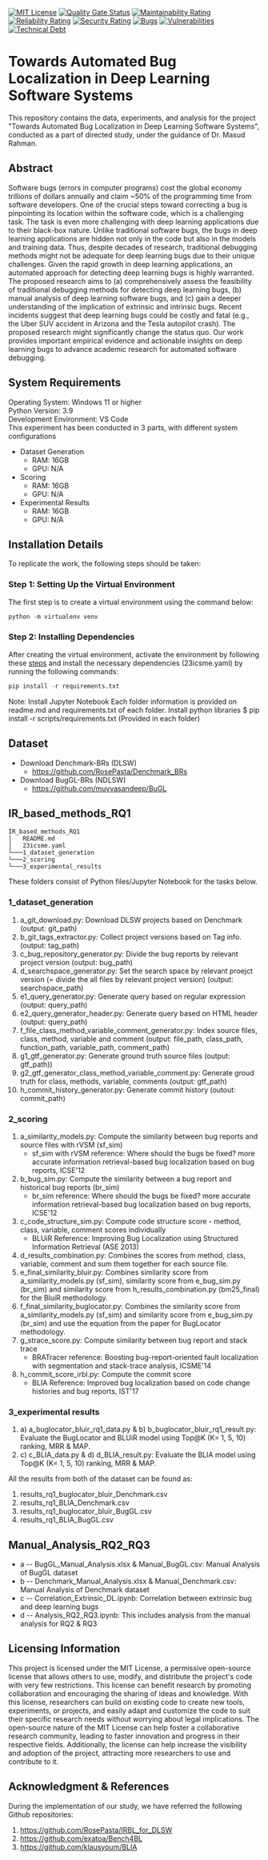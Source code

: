 [![MIT License](https://img.shields.io/badge/License-MIT-green.svg)](https://choosealicense.com/licenses/mit/)
[![Quality Gate Status](https://sonarcloud.io/api/project_badges/measure?project=dalhousieuniversity_dalhousie&metric=alert_status)](https://sonarcloud.io/summary/new_code?id=dalhousieuniversity_dalhousie) [![Maintainability Rating](https://sonarcloud.io/api/project_badges/measure?project=dalhousieuniversity_dalhousie&metric=sqale_rating)](https://sonarcloud.io/summary/new_code?id=dalhousieuniversity_dalhousie) [![Reliability Rating](https://sonarcloud.io/api/project_badges/measure?project=dalhousieuniversity_dalhousie&metric=reliability_rating)](https://sonarcloud.io/summary/new_code?id=dalhousieuniversity_dalhousie) [![Security Rating](https://sonarcloud.io/api/project_badges/measure?project=dalhousieuniversity_dalhousie&metric=security_rating)](https://sonarcloud.io/summary/new_code?id=dalhousieuniversity_dalhousie) [![Bugs](https://sonarcloud.io/api/project_badges/measure?project=dalhousieuniversity_dalhousie&metric=bugs)](https://sonarcloud.io/summary/new_code?id=dalhousieuniversity_dalhousie) [![Vulnerabilities](https://sonarcloud.io/api/project_badges/measure?project=dalhousieuniversity_dalhousie&metric=vulnerabilities)](https://sonarcloud.io/summary/new_code?id=dalhousieuniversity_dalhousie) [![Technical Debt](https://sonarcloud.io/api/project_badges/measure?project=dalhousieuniversity_dalhousie&metric=sqale_index)](https://sonarcloud.io/summary/new_code?id=dalhousieuniversity_dalhousie)

# Towards Automated Bug Localization in Deep Learning Software Systems
This repository contains the data, experiments, and analysis for the project "Towards Automated Bug Localization in Deep Learning Software Systems", conducted as a part of directed study, under the guidance of Dr. Masud Rahman.

## Abstract
Software bugs (errors in computer programs) cost the global economy trillions of dollars annually and claim ~50\% of the programming time from software developers. One of the crucial steps toward correcting a bug is pinpointing its location within the software code,  which is a challenging task. The task is even more challenging with deep learning applications due to their black-box nature. Unlike traditional software bugs, the bugs in deep learning applications are hidden not only in the code but also in the models and training data. Thus, despite decades of research, traditional debugging methods might not be adequate for deep learning bugs due to their unique challenges. Given the rapid growth in deep learning applications, an automated approach for detecting deep learning bugs is highly warranted. The proposed research aims to (a) comprehensively assess the feasibility of traditional debugging methods for detecting deep learning bugs, (b) manual analysis of deep learning software bugs, and (c) gain a deeper understanding of the implication of extrinsic and intrinsic bugs. Recent incidents suggest that deep learning bugs could be costly and fatal (e.g., the Uber SUV accident in Arizona and the Tesla autopilot crash). The proposed research might significantly change the status quo. Our work provides important empirical evidence and actionable insights on deep learning bugs to advance academic research for automated software debugging.  

## System Requirements
Operating System: Windows 11 or higher <br>
Python Version: 3.9 <br>
Development Environment: VS Code <br>
This experiment has been conducted in 3 parts, with different system configurations
- Dataset Generation
    - RAM: 16GB
    - GPU: N/A
- Scoring
    - RAM: 16GB
    - GPU: N/A
- Experimental Results
    - RAM: 16GB
    - GPU: N/A

## Installation Details

To replicate the work, the following steps should be taken:

### Step 1: Setting Up the Virtual Environment
The first step is to create a virtual environment using the command below:

```python
python -m virtualenv venv
```

### Step 2: Installing Dependencies
After creating the virtual environment, activate the environment by following these [steps](https://docs.python.org/3/library/venv.html) and install the necessary dependencies (23icsme.yaml) by running the following commands:

```python
pip install -r requirements.txt
```
Note: Install Jupyter Notebook Each folder information is provided on readme.md and requirements.txt of each folder. Install python libraries $ pip install -r scripts/requirements.txt (Provided in each folder)

## Dataset
- Download Denchmark-BRs (DLSW)
    - https://github.com/RosePasta/Denchmark_BRs
- Download BugGL-BRs (NDLSW)
    - https://github.com/muvvasandeep/BuGL

## IR_based_methods_RQ1
```
IR_based_methods_RQ1
│   README.md
│   23icsme.yaml
└───1_dataset_generation
└───2_scoring
└───3_experimental_results
```
These folders consist of Python files/Jupyter Notebook for the tasks below.

### 1_dataset_generation 

1) a_git_download.py: Download DLSW projects based on Denchmark (output: git_path)
2) b_git_tags_extractor.py: Collect project versions based on Tag info. (output: tag_path)
3) c_bug_repository_generator.py: Divide the bug reports by relevant project version (output: bug_path)
4) d_searchspace_generator.py: Set the search space by relevant proejct version (= divide the all files by relevant project version) (output: searchspace_path)
5) e1_query_generator.py: Generate query based on regular expression (output: query_path) 
6) e2_query_generator_header.py: Generate query based on HTML header (output: query_path)
7) f_file_class_method_variable_comment_generator.py: Index source files, class, method, variable and comment (output: file_path, class_path, function_path, variable_path, comment_path)
8) g1_gtf_generator.py: Generate ground truth source files (output: gtf_path))
9) g2_gtf_generator_class_method_variable_comment.py: Generate groud truth for class, methods, variable, comments (output: gtf_path)
10) h_commit_history_generator.py: Generate commit history (outout: commit_path)

### 2_scoring

1) a_similarity_models.py: Compute the similarity between bug reports and source files with rVSM (sf_sim)
    - sf_sim with rVSM reference: Where should the bugs be fixed? more accurate information retrieval-based bug localization based on bug reports, ICSE'12
2) b_bug_sim.py: Compute the similarity between a bug report and historical bug reports (br_sim)
    - br_sim reference: Where should the bugs be fixed? more accurate information retrieval-based bug localization based on bug reports, ICSE'12
3) c_code_structure_sim.py: Compute code structure score - method, class, variable, comment scores individually 
    - BLUiR Reference: Improving Bug Localization using Structured Information Retrieval (ASE 2013)
4) d_results_combination.py: Combines the scores from method, class, variable, comment and sum them together for each source file.
5) e_final_similarity_bluir.py: Combines similarity score from a_similarity_models.py (sf_sim), similarity score from e_bug_sim.py (br_sim) and similarity score from h_results_combination.py (bm25_final) for the BluiR methodology.
6) f_final_similarity_buglocator.py: Combines the similarity score from a_similarity_models.py (sf_sim) and similarity score from e_bug_sim.py (br_sim) and use the    equation from the paper for BugLocator methodology.
7) g_strace_score.py: Compute similarity between bug report and stack trace
   - BRATracer reference: Boosting bug-report-oriented fault localization with segmentation and stack-trace analysis, ICSME'14
8) h_commit_score_irbl.py: Compute the commit score 
   - BLIA Reference: Improved bug localization based on code change histories and bug reports, IST'17

### 3_experimental results

1. a) a_buglocator_bluir_rq1_data.py & b) b_buglocator_bluir_rq1_result.py: Evaluate the BugLocator and BLUiR model using Top@K (K= 1, 5, 10) ranking, MRR & MAP. 
2. c) c_BLIA_data.py & d) d_BLIA_result.py: Evaluate the BLIA model using Top@K (K= 1, 5, 10) ranking, MRR & MAP.

All the results from both of the dataset can be found as: 
1. results_rq1_buglocator_bluir_Denchmark.csv
2. results_rq1_BLIA_Denchmark.csv
3. results_rq1_buglocator_bluir_BugGL.csv
4. results_rq1_BLIA_BugGL.csv

## Manual_Analysis_RQ2_RQ3


- a -- BugGL_Manual_Analysis.xlsx & Manual_BugGL.csv: Manual Analysis of BugGL dataset
- b -- Denchmark_Manual_Analysis.xlsx & Manual_Denchmark.csv:  Manual Analysis of Denchmark dataset
- c -- Correlation_Extrinsic_DL.ipynb: Correlation between extrinsic bug and deep learning bugs
- d -- Analysis_RQ2_RQ3.ipynb: This includes analysis from the manual analysis for RQ2 & RQ3


## Licensing Information
This project is licensed under the MIT License, a permissive open-source license that allows others to use, modify, and distribute the project's code with very few restrictions. This license can benefit research by promoting collaboration and encouraging the sharing of ideas and knowledge. With this license, researchers can build on existing code to create new tools, experiments, or projects, and easily adapt and customize the code to suit their specific research needs without worrying about legal implications. The open-source nature of the MIT License can help foster a collaborative research community, leading to faster innovation and progress in their respective fields. Additionally, the license can help increase the visibility and adoption of the project, attracting more researchers to use and contribute to it.

## Acknowledgment & References
During the implementation of our study, we have referred the following Github repositories:

1. https://github.com/RosePasta/IRBL_for_DLSW
2. https://github.com/exatoa/Bench4BL
3. https://github.com/klausyoum/BLIA
